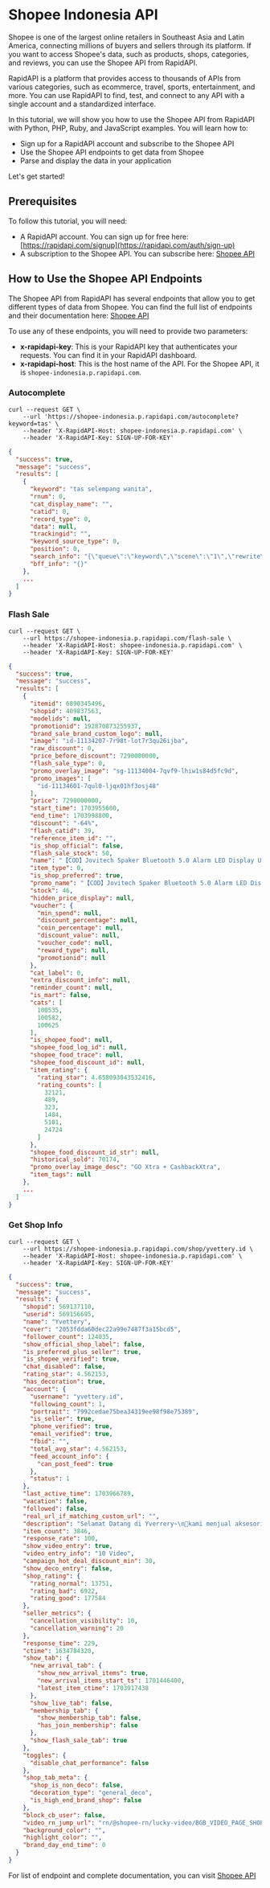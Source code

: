 # Shopee Indonesia API

Shopee is one of the largest online retailers in Southeast Asia and Latin America, connecting millions of buyers and sellers through its platform. If you want to access Shopee's data, such as products, shops, categories, and reviews, you can use the Shopee API from RapidAPI.

RapidAPI is a platform that provides access to thousands of APIs from various categories, such as ecommerce, travel, sports, entertainment, and more. You can use RapidAPI to find, test, and connect to any API with a single account and a standardized interface.

In this tutorial, we will show you how to use the Shopee API from RapidAPI with Python, PHP, Ruby, and JavaScript examples. You will learn how to:

- Sign up for a RapidAPI account and subscribe to the Shopee API
- Use the Shopee API endpoints to get data from Shopee
- Parse and display the data in your application

Let's get started!

## Prerequisites

To follow this tutorial, you will need:

- A RapidAPI account. You can sign up for free here: [https://rapidapi.com/signup](https://rapidapi.com/auth/sign-up)
- A subscription to the Shopee API. You can subscribe here: [Shopee API](https://rapidapi.com/ptwebsolution/api/shopee-indonesia)

## How to Use the Shopee API Endpoints

The Shopee API from RapidAPI has several endpoints that allow you to get different types of data from Shopee. You can find the full list of endpoints and their documentation here: [Shopee API](https://rapidapi.com/ptwebsolution/api/shopee-indonesia)

To use any of these endpoints, you will need to provide two parameters:

- **x-rapidapi-key**: This is your RapidAPI key that authenticates your requests. You can find it in your RapidAPI dashboard.
- **x-rapidapi-host**: This is the host name of the API. For the Shopee API, it is `shopee-indonesia.p.rapidapi.com`.

### Autocomplete
```
curl --request GET \
	--url 'https://shopee-indonesia.p.rapidapi.com/autocomplete?keyword=tas' \
	--header 'X-RapidAPI-Host: shopee-indonesia.p.rapidapi.com' \
	--header 'X-RapidAPI-Key: SIGN-UP-FOR-KEY'
```
```json
{
  "success": true,
  "message": "success",
  "results": [
    {
      "keyword": "tas selempang wanita",
      "rnum": 0,
      "cat_display_name": "",
      "catid": 0,
      "record_type": 0,
      "data": null,
      "trackingid": "",
      "keyword_source_type": 0,
      "position": 0,
      "search_info": "{\"queue\":\"keyword\",\"scene\":\"1\",\"rewrite\":\"tas\"}",
      "bff_info": "{}"
    },
    ...
  ]
}
```

### Flash Sale
```
curl --request GET \
	--url https://shopee-indonesia.p.rapidapi.com/flash-sale \
	--header 'X-RapidAPI-Host: shopee-indonesia.p.rapidapi.com' \
	--header 'X-RapidAPI-Key: SIGN-UP-FOR-KEY'
```
```json
{
  "success": true,
  "message": "success",
  "results": [
    {
      "itemid": 6890345496,
      "shopid": 409837563,
      "modelids": null,
      "promotionid": 192870873255937,
      "brand_sale_brand_custom_logo": null,
      "image": "id-11134207-7r98t-lot7r3qu26ijba",
      "raw_discount": 0,
      "price_before_discount": 7290000000,
      "flash_sale_type": 0,
      "promo_overlay_image": "sg-11134004-7qvf9-lhiw1s84d5fc9d",
      "promo_images": [
        "id-11134601-7qul0-ljqx01hf3osj48"
      ],
      "price": 7290000000,
      "start_time": 1703955600,
      "end_time": 1703998800,
      "discount": "-64%",
      "flash_catid": 39,
      "reference_item_id": "",
      "is_shop_official": false,
      "flash_sale_stock": 50,
      "name": "【COD】Jovitech Spaker Bluetooth 5.0 Alarm LED Display Ultra Bass S10",
      "item_type": 0,
      "is_shop_preferred": true,
      "promo_name": "【COD】Jovitech Spaker Bluetooth 5.0 Alarm LED Display Ultra Bass S10",
      "stock": 46,
      "hidden_price_display": null,
      "voucher": {
        "min_spend": null,
        "discount_percentage": null,
        "coin_percentage": null,
        "discount_value": null,
        "voucher_code": null,
        "reward_type": null,
        "promotionid": null
      },
      "cat_label": 0,
      "extra_discount_info": null,
      "reminder_count": null,
      "is_mart": false,
      "cats": [
        100535,
        100582,
        100625
      ],
      "is_shopee_food": null,
      "shopee_food_log_id": null,
      "shopee_food_trace": null,
      "shopee_food_discount_id": null,
      "item_rating": {
        "rating_star": 4.658093043532416,
        "rating_counts": [
          32121,
          489,
          323,
          1484,
          5101,
          24724
        ]
      },
      "shopee_food_discount_id_str": null,
      "historical_sold": 70174,
      "promo_overlay_image_desc": "GO Xtra + CashbackXtra",
      "item_tags": null
    },
    ...
  ]
}
```

### Get Shop Info
```
curl --request GET \
	--url https://shopee-indonesia.p.rapidapi.com/shop/yvettery.id \
	--header 'X-RapidAPI-Host: shopee-indonesia.p.rapidapi.com' \
	--header 'X-RapidAPI-Key: SIGN-UP-FOR-KEY'
```
```json
{
  "success": true,
  "message": "success",
  "results": {
    "shopid": 569137110,
    "userid": 569156695,
    "name": "Yvettery",
    "cover": "2053fdda60dec22a99e7487f3a15bcd5",
    "follower_count": 124035,
    "show_official_shop_label": false,
    "is_preferred_plus_seller": true,
    "is_shopee_verified": true,
    "chat_disabled": false,
    "rating_star": 4.562153,
    "has_decoration": true,
    "account": {
      "username": "yvettery.id",
      "following_count": 1,
      "portrait": "7992cedae75bea34319ee98f98e75389",
      "is_seller": true,
      "phone_verified": true,
      "email_verified": true,
      "fbid": "",
      "total_avg_star": 4.562153,
      "feed_account_info": {
        "can_post_feed": true
      },
      "status": 1
    },
    "last_active_time": 1703966789,
    "vacation": false,
    "followed": false,
    "real_url_if_matching_custom_url": "",
    "description": "Selamat Datang di Yverrery~\n🤗kami menjual aksesoris fashion yang paling disukai\n🤗Ayo kunjungi dan ikuti terus toko kami dan dapatkan informasi menarik seperti Giveaway, Voucher Diskon, Flash Sale dan Harga Spesial.\nMengapa Belanja di Yverrery：\n💕Mengutamakan Kualitas produk & Pelayanan\n💕 Harga termurah Semua Produk dijual dg Harga GROSIR\n💕Pengiriman dalam waktu 24 jam Gudang berada di Tangerang\n🌎Fast Response Senin - Minggu : 09.00 - 22.00",
    "item_count": 3846,
    "response_rate": 100,
    "show_video_entry": true,
    "video_entry_info": "10 Video",
    "campaign_hot_deal_discount_min": 30,
    "show_deco_entry": false,
    "shop_rating": {
      "rating_normal": 13751,
      "rating_bad": 6922,
      "rating_good": 177584
    },
    "seller_metrics": {
      "cancellation_visibility": 10,
      "cancellation_warning": 20
    },
    "response_time": 229,
    "ctime": 1634784320,
    "show_tab": {
      "new_arrival_tab": {
        "show_new_arrival_items": true,
        "new_arrival_items_start_ts": 1701446400,
        "latest_item_ctime": 1703917438
      },
      "show_live_tab": false,
      "membership_tab": {
        "show_membership_tab": false,
        "has_join_membership": false
      },
      "show_flash_sale_tab": true
    },
    "toggles": {
      "disable_chat_performance": false
    },
    "shop_tab_meta": {
      "shop_is_non_deco": false,
      "decoration_type": "general_deco",
      "is_high_end_brand_shop": false
    },
    "block_cb_user": false,
    "video_rn_jump_url": "rn/@shopee-rn/lucky-video/BGB_VIDEO_PAGE_SHOP_VIDEO?fromSource=shop_entry&shopId=569137110&userId=569156695",
    "background_color": "",
    "highlight_color": "",
    "brand_day_end_time": 0
  }
}
```

For list of endpoint and complete documentation, you can visit [Shopee API](https://rapidapi.com/ptwebsolution/api/shopee-indonesia)
